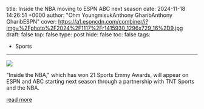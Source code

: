 title: Inside the NBA moving to ESPN ABC next season
date: 2024-11-18 14:26:51 +0000
author: "Ohm YoungmisukAnthony GharibAnthony GharibESPN"
cover: https://a1.espncdn.com/combiner/i?img=%2Fphoto%2F2024%2F1117%2Fr1415930_1296x729_16%2D9.jpg
draft: false
top: false
type: post
hide: false
toc: false
tags:
  - Sports
---

![](https://a1.espncdn.com/combiner/i?img=%2Fphoto%2F2024%2F1117%2Fr1415930_1296x729_16%2D9.jpg)

"Inside the NBA," which has won 21 Sports Emmy Awards, will appear on ESPN and ABC starting next season through a partnership with TNT Sports and the NBA.

[read more](https://www.espn.com/nba/story/_/id/42464696/inside-nba-appear-espn-abc-next-season)
